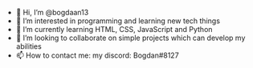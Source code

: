 - 👋 Hi, I’m @bogdaan13
- 👀 I’m interested in programming and learning new tech things
- 🌱 I’m currently learning HTML, CSS, JavaScript and Python 
- 💞️ I’m looking to collaborate on simple projects which can develop my abilities
- 📫 How to contact me: my discord: Bogdan#8127

